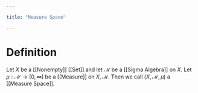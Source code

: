 ```yaml
---

title: "Measure Space"

---
```

# Definition
Let $X$ be a [[Nonempty]] [[Set]] and let $\mathcal{M}$ be a [[Sigma Algebra]] on $X$. Let $\mu : \mathcal{M} \to [0, \infty]$ be a [[Measure]] on $X, \mathcal{M}$. Then we call $(X, \mathcal{M}, \mu)$ a [[Measure Space]].